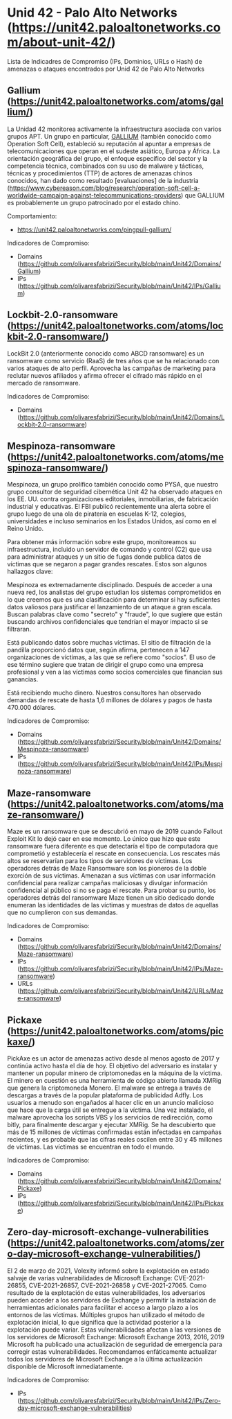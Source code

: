# Unid 42 - Palo Alto Networks (https://unit42.paloaltonetworks.com/about-unit-42/)
Lista de Indicadres de Compromiso (IPs, Dominios, URLs o Hash) de amenazas o ataques encontrados por Unid 42 de Palo Alto Networks

Gallium (https://unit42.paloaltonetworks.com/atoms/gallium/)
-------
La Unidad 42 monitorea activamente la infraestructura asociada con varios grupos APT. Un grupo en particular, [GALLIUM](https://attack.mitre.org/groups/G0093/) (también conocido como Operation Soft Cell), estableció su reputación al apuntar a empresas de telecomunicaciones que operan en el sudeste asiático, Europa y África. La orientación geográfica del grupo, el enfoque específico del sector y la competencia técnica, combinados con su uso de malware y tácticas, técnicas y procedimientos (TTP) de actores de amenazas chinos conocidos, han dado como resultado [evaluaciones] de la industria (https://www.cybereason.com/blog/research/operation-soft-cell-a-worldwide-campaign-against-telecommunications-providers) que GALLIUM es probablemente un grupo patrocinado por el estado chino.

Comportamiento:
- https://unit42.paloaltonetworks.com/pingpull-gallium/

Indicadores de Compromiso:
- Domains (https://github.com/olivaresfabrizi/Security/blob/main/Unit42/Domains/Gallium)
- IPs (https://github.com/olivaresfabrizi/Security/blob/main/Unit42/IPs/Gallium)

Lockbit-2.0-ransomware	(https://unit42.paloaltonetworks.com/atoms/lockbit-2.0-ransomware/)
-------
LockBit 2.0 (anteriormente conocido como ABCD ransomware) es un ransomware como servicio (RaaS) de tres años que se ha relacionado con varios ataques de alto perfil. Aprovecha las campañas de marketing para reclutar nuevos afiliados y afirma ofrecer el cifrado más rápido en el mercado de ransomware.

Indicadores de Compromiso:
- Domains (https://github.com/olivaresfabrizi/Security/blob/main/Unit42/Domains/Lockbit-2.0-ransomware)

Mespinoza-ransomware (https://unit42.paloaltonetworks.com/atoms/mespinoza-ransomware/)
-------
Mespinoza, un grupo prolífico también conocido como PYSA, que nuestro grupo consultor de seguridad cibernética Unit 42 ha observado ataques en los EE. UU. contra organizaciones editoriales, inmobiliarias, de fabricación industrial y educativas. El FBI publicó recientemente una alerta sobre el grupo luego de una ola de piratería en escuelas K-12, colegios, universidades e incluso seminarios en los Estados Unidos, así como en el Reino Unido.

Para obtener más información sobre este grupo, monitoreamos su infraestructura, incluido un servidor de comando y control (C2) que usa para administrar ataques y un sitio de fugas donde publica datos de víctimas que se negaron a pagar grandes rescates. Estos son algunos hallazgos clave:

Mespinoza es extremadamente disciplinado. Después de acceder a una nueva red, los analistas del grupo estudian los sistemas comprometidos en lo que creemos que es una clasificación para determinar si hay suficientes datos valiosos para justificar el lanzamiento de un ataque a gran escala. Buscan palabras clave como "secreto" y "fraude", lo que sugiere que están buscando archivos confidenciales que tendrían el mayor impacto si se filtraran.

Está publicando datos sobre muchas víctimas. El sitio de filtración de la pandilla proporcionó datos que, según afirma, pertenecen a 147 organizaciones de víctimas, a las que se refiere como "socios". El uso de ese término sugiere que tratan de dirigir el grupo como una empresa profesional y ven a las víctimas como socios comerciales que financian sus ganancias.

Está recibiendo mucho dinero. Nuestros consultores han observado demandas de rescate de hasta 1,6 millones de dólares y pagos de hasta 470.000 dólares.

Indicadores de Compromiso:
- Domains (https://github.com/olivaresfabrizi/Security/blob/main/Unit42/Domains/Mespinoza-ransomware)
- IPs (https://github.com/olivaresfabrizi/Security/blob/main/Unit42/IPs/Mespinoza-ransomware)

Maze-ransomware (https://unit42.paloaltonetworks.com/atoms/maze-ransomware/)
-------
Maze es un ransomware que se descubrió en mayo de 2019 cuando Fallout Exploit Kit lo dejó caer en ese momento. Lo único que hizo que este ransomware fuera diferente es que detectaría el tipo de computadora que comprometió y establecería el rescate en consecuencia. Los rescates más altos se reservarían para los tipos de servidores de víctimas. Los operadores detrás de Maze Ransomware son los pioneros de la doble exorción de sus víctimas. Amenazan a sus víctimas con usar información confidencial para realizar campañas maliciosas y divulgar información confidencial al público si no se paga el rescate. Para probar su punto, los operadores detrás del ransomware Maze tienen un sitio dedicado donde enumeran las identidades de las víctimas y muestras de datos de aquellas que no cumplieron con sus demandas.

Indicadores de Compromiso:
- Domains (https://github.com/olivaresfabrizi/Security/blob/main/Unit42/Domains/Maze-ransomware)
- IPs (https://github.com/olivaresfabrizi/Security/blob/main/Unit42/IPs/Maze-ransomware)
- URLs (https://github.com/olivaresfabrizi/Security/blob/main/Unit42/URLs/Maze-ransomware)

Pickaxe (https://unit42.paloaltonetworks.com/atoms/pickaxe/)
-------
PickAxe es un actor de amenazas activo desde al menos agosto de 2017 y continúa activo hasta el día de hoy. El objetivo del adversario es instalar y mantener un popular minero de criptomonedas en la máquina de la víctima. El minero en cuestión es una herramienta de código abierto llamada XMRig que genera la criptomoneda Monero. El malware se entrega a través de descargas a través de la popular plataforma de publicidad Adfly. Los usuarios a menudo son engañados al hacer clic en un anuncio malicioso que hace que la carga útil se entregue a la víctima. Una vez instalado, el malware aprovecha los scripts VBS y los servicios de redirección, como bitly, para finalmente descargar y ejecutar XMRig. Se ha descubierto que más de 15 millones de víctimas confirmadas están infectadas en campañas recientes, y es probable que las cifras reales oscilen entre 30 y 45 millones de víctimas. Las víctimas se encuentran en todo el mundo.

Indicadores de Compromiso:
- Domains (https://github.com/olivaresfabrizi/Security/blob/main/Unit42/Domains/Pickaxe)
- IPs (https://github.com/olivaresfabrizi/Security/blob/main/Unit42/IPs/Pickaxe)

Zero-day-microsoft-exchange-vulnerabilities (https://unit42.paloaltonetworks.com/atoms/zero-day-microsoft-exchange-vulnerabilities/)
-------
El 2 de marzo de 2021, Volexity informó sobre la explotación en estado salvaje de varias vulnerabilidades de Microsoft Exchange: CVE-2021-26855, CVE-2021-26857, CVE-2021-26858 y CVE-2021-27065.
Como resultado de la explotación de estas vulnerabilidades, los adversarios pueden acceder a los servidores de Exchange y permitir la instalación de herramientas adicionales para facilitar el acceso a largo plazo a los entornos de las víctimas. Múltiples grupos han utilizado el método de explotación inicial, lo que significa que la actividad posterior a la explotación puede variar.
Estas vulnerabilidades afectan a las versiones de los servidores de Microsoft Exchange: Microsoft Exchange 2013, 2016, 2019
Microsoft ha publicado una actualización de seguridad de emergencia para corregir estas vulnerabilidades. Recomendamos enfáticamente actualizar todos los servidores de Microsoft Exchange a la última actualización disponible de Microsoft inmediatamente.

Indicadores de Compromiso:
- IPs (https://github.com/olivaresfabrizi/Security/blob/main/Unit42/IPs/Zero-day-microsoft-exchange-vulnerabilities)
